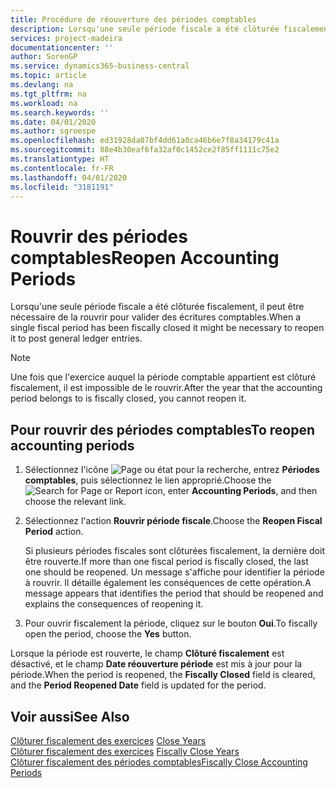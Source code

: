 ```yaml
---
title: Procédure de réouverture des périodes comptables
description: Lorsqu'une seule période fiscale a été clôturée fiscalement, il peut être nécessaire de la rouvrir pour valider des écritures comptables.
services: project-madeira
documentationcenter: ''
author: SorenGP
ms.service: dynamics365-business-central
ms.topic: article
ms.devlang: na
ms.tgt_pltfrm: na
ms.workload: na
ms.search.keywords: ''
ms.date: 04/01/2020
ms.author: sgroespe
ms.openlocfilehash: ed31928da07bf4dd61a0ca46b6e7f8a34179c41a
ms.sourcegitcommit: 88e4b30eaf6fa32af0c1452ce2f85ff1111c75e2
ms.translationtype: HT
ms.contentlocale: fr-FR
ms.lasthandoff: 04/01/2020
ms.locfileid: "3181191"
---
```

# <a name="reopen-accounting-periods"></a><span data-ttu-id="dd3d5-103">Rouvrir des périodes comptables</span><span class="sxs-lookup"><span data-stu-id="dd3d5-103">Reopen Accounting Periods</span></span>
<span data-ttu-id="dd3d5-104">Lorsqu'une seule période fiscale a été clôturée fiscalement, il peut être nécessaire de la rouvrir pour valider des écritures comptables.</span><span class="sxs-lookup"><span data-stu-id="dd3d5-104">When a single fiscal period has been fiscally closed it might be necessary to reopen it to post general ledger entries.</span></span>  

> [!NOTE]  
>  <span data-ttu-id="dd3d5-105">Une fois que l'exercice auquel la période comptable appartient est clôturé fiscalement, il est impossible de le rouvrir.</span><span class="sxs-lookup"><span data-stu-id="dd3d5-105">After the year that the accounting period belongs to is fiscally closed, you cannot reopen it.</span></span>  

## <a name="to-reopen-accounting-periods"></a><span data-ttu-id="dd3d5-106">Pour rouvrir des périodes comptables</span><span class="sxs-lookup"><span data-stu-id="dd3d5-106">To reopen accounting periods</span></span>  

1.  <span data-ttu-id="dd3d5-107">Sélectionnez l'icône ![Page ou état pour la recherche](../../media/ui-search/search_small.png "Icône Page ou état pour la recherche"), entrez **Périodes comptables**, puis sélectionnez le lien approprié.</span><span class="sxs-lookup"><span data-stu-id="dd3d5-107">Choose the ![Search for Page or Report](../../media/ui-search/search_small.png "Search for Page or Report icon") icon, enter **Accounting Periods**, and then choose the relevant link.</span></span>  
2.  <span data-ttu-id="dd3d5-108">Sélectionnez l'action **Rouvrir période fiscale**.</span><span class="sxs-lookup"><span data-stu-id="dd3d5-108">Choose the **Reopen Fiscal Period** action.</span></span>  

    <span data-ttu-id="dd3d5-109">Si plusieurs périodes fiscales sont clôturées fiscalement, la dernière doit être rouverte.</span><span class="sxs-lookup"><span data-stu-id="dd3d5-109">If more than one fiscal period is fiscally closed, the last one should be reopened.</span></span> <span data-ttu-id="dd3d5-110">Un message s'affiche pour identifier la période à rouvrir. Il détaille également les conséquences de cette opération.</span><span class="sxs-lookup"><span data-stu-id="dd3d5-110">A message appears that identifies the period that should be reopened and explains the consequences of reopening it.</span></span>  

3.  <span data-ttu-id="dd3d5-111">Pour ouvrir fiscalement la période, cliquez sur le bouton **Oui**.</span><span class="sxs-lookup"><span data-stu-id="dd3d5-111">To fiscally open the period, choose the **Yes** button.</span></span>  

<span data-ttu-id="dd3d5-112">Lorsque la période est rouverte, le champ **Clôturé fiscalement** est désactivé, et le champ **Date réouverture période** est mis à jour pour la période.</span><span class="sxs-lookup"><span data-stu-id="dd3d5-112">When the period is reopened, the **Fiscally Closed** field is cleared, and the **Period Reopened Date** field is updated for the period.</span></span>  

## <a name="see-also"></a><span data-ttu-id="dd3d5-113">Voir aussi</span><span class="sxs-lookup"><span data-stu-id="dd3d5-113">See Also</span></span>  
 <span data-ttu-id="dd3d5-114">[Clôturer fiscalement des exercices](how-to-close-years.md) </span><span class="sxs-lookup"><span data-stu-id="dd3d5-114">[Close Years](how-to-close-years.md) </span></span>  
 <span data-ttu-id="dd3d5-115">[Clôturer fiscalement des exercices](how-to-fiscally-close-years.md) </span><span class="sxs-lookup"><span data-stu-id="dd3d5-115">[Fiscally Close Years](how-to-fiscally-close-years.md) </span></span>  
 [<span data-ttu-id="dd3d5-116">Clôturer fiscalement des périodes comptables</span><span class="sxs-lookup"><span data-stu-id="dd3d5-116">Fiscally Close Accounting Periods</span></span>](how-to-fiscally-close-accounting-periods.md)
